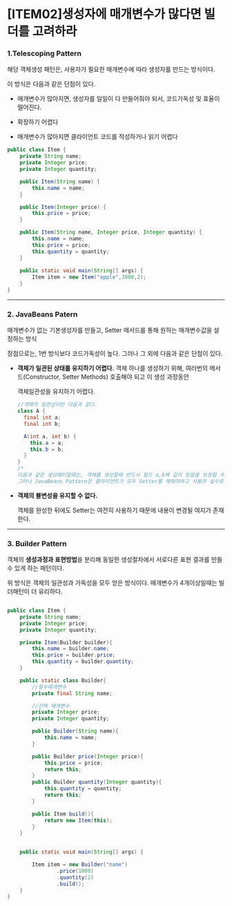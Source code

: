 # [ITEM02]생성자에 매개변수가 많다면 빌더를 고려하라

### 1.Telescoping Pattern

해당 객체생성 패턴은, 사용자가 필요한 매개변수에 따라 생성자를 만드는 방식이다. 

이 방식은 다음과 같은 단점이 있다.

- 매개변수가 많아지면, 생성자를 일일이 다 만들어줘야 되서, 코드가독성 및 효율이 떨어진다.

- 확장하기 어렵다
- 매개변수가 많아지면 클라이언트 코드를 작성하거나 읽기 어렵다

```java
public class Item {
    private String name;
    private Integer price;
    private Integer quantity;

    public Item(String name) {
        this.name = name;
    }

    public Item(Integer price) {
        this.price = price;
    }

    public Item(String name, Integer price, Integer quantity) {
        this.name = name;
        this.price = price;
        this.quantity = quantity;
    }
    
    public static void main(String[] args) {
        Item item = new Item("apple",3000,2);
    }
}
```

<hr>

### 2. JavaBeans Patern

매개변수가 없는 기본생성자를 만들고, Setter 메서드를 통해 원하는 매개변수값을 설정하는 방식

장점으로는, 1번 방식보다 코드가독성이 높다. 그러나 그 외에 다음과 같은 단점이 있다.

- **객체가 일관된 상태를 유지하기 어렵다.** 
  객체 하나를 생성하기 위해, 여러번의 메서드(Constructor, Setter Methods) 호출해야 되고 이 생성 과정동안 

  객체일관성을 유지하기 어렵다.

  ```java
  //객체의 일관성이란 다음과 같다.
  class A {
    final int a;
    final int b;
  
    A(int a, int b) {
      this.a = a;
      this.b = b;
    }
  }
  /*
  다음과 같은 생성패터일때는, 객체를 생성할때 반드시 필드 a,b에 값이 있음을 보장할 수 있다.
  그러나 JavaBeans Pattern은 클라이언트가 모두 Setter를 해줘야하고 사용자 실수로 Setter Method누락을 한 경우 일관성을 유지하기 어렵다.*/
  ```



- **객체의 불변성을 유지할 수 없다.**

  객체를 완성한 뒤에도 Setter는 여전히 사용하기 때문에 내용이 변경될 여지가 존재한다. 

<hr>

### 3. Builder Pattern

객체의 **생성과정과 표현방법**을 분리해 동일한 생성절차에서 서로다른 표현 결과를 만들 수 있게 하는 패턴이다. 

위 방식은 객체의 일관성과 가독성을 모두 얻은 방식이다. 매개변수가 4개이상일때는 빌더패턴이 더 유리하다.

```java

public class Item {
    private String name;
    private Integer price;
    private Integer quantity;

    private Item(Builder builder){
        this.name = builder.name;
        this.price = builder.price;
        this.quantity = builder.quantity;
    }

    public static class Builder{
        //필수매개변수
        private final String name;

        //선택 매개변수
        private Integer price;
        private Integer quantity;

        public Builder(String name){
            this.name = name;
        }

        public Builder price(Integer price){
            this.price = price;
            return this;
        }
        public Builder quantity(Integer quantity){
            this.quantity = quantity;
            return this;
        }

        public Item build(){
            return new Item(this);
        }
    }

    
    public static void main(String[] args) {

        Item item = new Builder("name")
                .price(1000)
                .quantity(2)
                .build();
    }
}

```